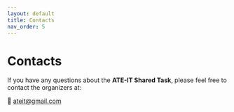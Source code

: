 ```yaml
---
layout: default
title: Contacts
nav_order: 5
---
```


# Contacts

If you have any questions about the **ATE-IT Shared Task**, please feel free to contact the organizers at:

📧 [ateit@gmail.com](mailto:ateit@gmail.com)
